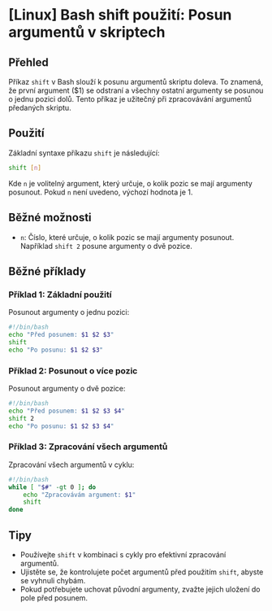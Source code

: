 # [Linux] Bash shift použití: Posun argumentů v skriptech

## Přehled
Příkaz `shift` v Bash slouží k posunu argumentů skriptu doleva. To znamená, že první argument ($1) se odstraní a všechny ostatní argumenty se posunou o jednu pozici dolů. Tento příkaz je užitečný při zpracovávání argumentů předaných skriptu.

## Použití
Základní syntaxe příkazu `shift` je následující:

```bash
shift [n]
```

Kde `n` je volitelný argument, který určuje, o kolik pozic se mají argumenty posunout. Pokud `n` není uvedeno, výchozí hodnota je 1.

## Běžné možnosti
- `n`: Číslo, které určuje, o kolik pozic se mají argumenty posunout. Například `shift 2` posune argumenty o dvě pozice.

## Běžné příklady

### Příklad 1: Základní použití
Posunout argumenty o jednu pozici:

```bash
#!/bin/bash
echo "Před posunem: $1 $2 $3"
shift
echo "Po posunu: $1 $2 $3"
```

### Příklad 2: Posunout o více pozic
Posunout argumenty o dvě pozice:

```bash
#!/bin/bash
echo "Před posunem: $1 $2 $3 $4"
shift 2
echo "Po posunu: $1 $2 $3 $4"
```

### Příklad 3: Zpracování všech argumentů
Zpracování všech argumentů v cyklu:

```bash
#!/bin/bash
while [ "$#" -gt 0 ]; do
    echo "Zpracovávám argument: $1"
    shift
done
```

## Tipy
- Používejte `shift` v kombinaci s cykly pro efektivní zpracování argumentů.
- Ujistěte se, že kontrolujete počet argumentů před použitím `shift`, abyste se vyhnuli chybám.
- Pokud potřebujete uchovat původní argumenty, zvažte jejich uložení do pole před posunem.